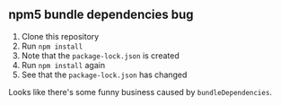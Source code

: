 npm5 bundle dependencies bug
-------

1. Clone this repository
2. Run `npm install`
3. Note that the `package-lock.json` is created
4. Run `npm install` again
5. See that the `package-lock.json` has changed

Looks like there's some funny business caused by `bundleDependencies`.
